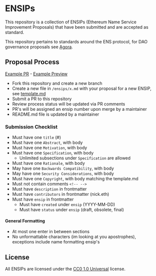 # ENSIPs

This repository is a collection of ENSIPs (Ethereum Name Service Improvement Proposals) that have been submitted and are accepted as standard.

This repository pertains to standards around the ENS protocol, for DAO governance proposals see [Agora](https://agora.ensdao.org).

## Proposal Process

[Example PR](https://github.com/ensdomains/ensips/pull/4) - [Example Preview](https://template-ensip.ensips.pages.dev/ensip/x)

- Fork this repository and create a new branch
- Create a new file in `/ensips/x.md` with your proposal for a new ENSIP, see [template.md](./template.md)
- Submit a PR to this repository
- Review process status will be updated via PR comments
- PR's will be assigned an ensip number upon merge by a maintainer
- README.md file is updated by a maintainer

### Submission Checklist

- Must have one `title` (#)
- Must have one `Abstract`, with body
- Must have one `Motivation`, with body
- Must have one `Specification`, with body
  - Unlimited subsections under `Specification` are allowed
- Must have one `Rationale`, with body
- May have one `Backwards Compatibility`, with body
- May have one `Security Considerations`, with body
- Must have one `Copyright`, with body matching the template.md
- Must not contain comments `<!-- -->`
- Must have `description` in frontmatter
- Must have `contributors` in frontmatter (nick.eth)
- Must have `ensip` in frontmatter
  - Must have `created` under `ensip` (YYYY-MM-DD)
  - Must have `status` under `ensip` (draft, obsolete, final)

#### General Formatting

- At most one enter in between sections
- No unformattable characters (im looking at you apostrophes), exceptions include name formatting ensip's

## License

All ENSIPs are licensed under the [CC0 1.0 Universal](https://creativecommons.org/publicdomain/zero/1.0/) license.
